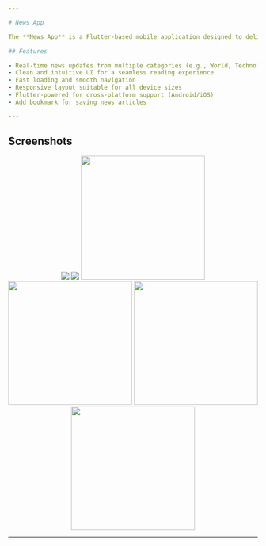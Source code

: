 ```yaml
---

# News App

The **News App** is a Flutter-based mobile application designed to deliver real-time updates and the latest news from various categories. With a clean and user-friendly interface, the app fetches dynamic content from news APIs, allowing users to stay informed about current events quickly and efficiently.

## Features

- Real-time news updates from multiple categories (e.g., World, Technology, Sports)
- Clean and intuitive UI for a seamless reading experience
- Fast loading and smooth navigation
- Responsive layout suitable for all device sizes
- Flutter-powered for cross-platform support (Android/iOS)
- Add bookmark for saving news articles

---
```


## Screenshots

<p align="center">
  <img src="https://github.com/user-attachments/assets/bafa2711-084b-4b3a-9b2b-9525375b7702 width="250"/>
  <img src="https://github.com/user-attachments/assets/65b652ae-921e-4229-8fda-64875dfe0e7a width="250"/>
  <img src="https://github.com/user-attachments/assets/e4dce734-95d7-43ea-9737-0e4f340382e4" width="250"/>
  <img src="https://github.com/user-attachments/assets/a7546f21-f4e4-4817-b2a1-5a88de6344ff" width="250"/>
  <img src="https://github.com/user-attachments/assets/fa2c7ea6-82cc-4ea4-a54f-807e12eed6c8" width="250"/>
  <img src="https://github.com/user-attachments/assets/eaa94fd1-2844-4f6b-bf45-b35b35425dc9" width="250"/>
</p>

---
